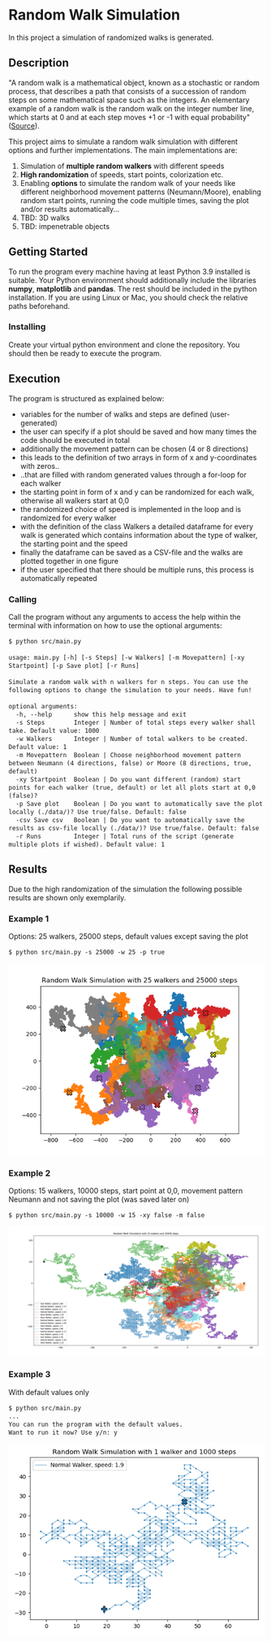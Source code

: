 # Random Walk Simulation

In this project a simulation of randomized walks is generated.

## Description

"A random walk is a mathematical object, known as a stochastic or random process, that describes a path that consists of a succession of random steps on some mathematical space such as the integers. An elementary example of a random walk is the random walk on the integer number line, which starts at 0 and at each step moves +1 or -1 with equal probability" ([Source](https://www.geeksforgeeks.org/random-walk-implementation-python/)).

This project aims to simulate a random walk simulation with different options and further implementations. The main implementations are:

1. Simulation of **multiple random walkers** with different speeds
2. **High randomization** of speeds, start points, colorization etc.
3. Enabling **options** to simulate the random walk of your needs like different neighborhood movement patterns (Neumann/Moore), enabling random start points, running the code multiple times, saving the plot and/or results automatically...
4. TBD: 3D walks
5. TBD: impenetrable objects

## Getting Started

To run the program every machine having at least Python 3.9 installed is suitable. Your Python environment should additionally include the libraries **numpy**, **matplotlib** and **pandas**. The rest should be included in the python installation. If you are using Linux or Mac, you should check the relative paths beforehand.

### Installing

Create your virtual python environment and clone the repository. You should then be ready to execute the program.

## Execution

The program is structured as explained below:

- variables for the number of walks and steps are defined (user-generated)
- the user can specify if a plot should be saved and how many times the code should be executed in total
- additionally the movement pattern can be chosen (4 or 8 directions)
- this leads to the definition of two arrays in form of x and y-coordinates with zeros..
- ..that are filled with random generated values through a for-loop for each walker
- the starting point in form of x and y can be randomized for each walk, otherwise all walkers start at 0,0
- the randomized choice of speed is implemented in the loop and is randomized for every walker
- with the definition of the class Walkers a detailed dataframe for every walk is generated which contains information about the type of walker, the starting point and the speed
- finally the dataframe can be saved as a CSV-file and the walks are plotted together in one figure
- if the user specified that there should be multiple runs, this process is automatically repeated

### Calling
Call the program without any arguments to access the help within the terminal with information on how to use the optional arguments:

```
$ python src/main.py

usage: main.py [-h] [-s Steps] [-w Walkers] [-m Movepattern] [-xy Startpoint] [-p Save plot] [-r Runs]

Simulate a random walk with n walkers for n steps. You can use the following options to change the simulation to your needs. Have fun!

optional arguments:
  -h, --help      show this help message and exit
  -s Steps        Integer | Number of total steps every walker shall take. Default value: 1000
  -w Walkers      Integer | Number of total walkers to be created. Default value: 1
  -m Movepattern  Boolean | Choose neighborhood movement pattern between Neumann (4 directions, false) or Moore (8 directions, true, default)
  -xy Startpoint  Boolean | Do you want different (random) start points for each walker (true, default) or let all plots start at 0,0 (false)?
  -p Save plot    Boolean | Do you want to automatically save the plot locally (./data/)? Use true/false. Default: false
  -csv Save csv   Boolean | Do you want to automatically save the results as csv-file locally (./data/)? Use true/false. Default: false
  -r Runs         Integer | Total runs of the script (generate multiple plots if wished). Default value: 1
```

## Results

Due to the high randomization of the simulation the following possible results are shown only exemplarily.

### Example 1
Options: 25 walkers, 25000 steps, default values except saving the plot

```
$ python src/main.py -s 25000 -w 25 -p true
```
![25walkers](./data/random_walkers_25w_25000s.png)

### Example 2
Options: 15 walkers, 10000 steps, start point at 0,0, movement pattern Neumann and not saving the plot (was saved later on)
```
$ python src/main.py -s 10000 -w 15 -xy false -m false
```
![15walkers](./data/random_walkers_15w_10000s.png)

### Example 3
With default values only
```
$ python src/main.py
...
You can run the program with the default values.
Want to run it now? Use y/n: y
```
![1walker](./data/random_walkers_1w_1000s.png)
